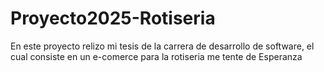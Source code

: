 # Proyecto2025-Rotiseria
En este proyecto relizo mi tesis de la carrera de desarrollo de software, el cual consiste en un e-comerce para la rotiseria me tente de Esperanza
